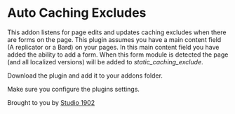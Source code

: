 # Auto Caching Excludes

This addon listens for page edits and updates caching excludes when there are forms on the page. This plugin assumes you have a main content field (A replicator or a Bard) on your pages. In this main content field you have added the ability to add a form. When this form module is detected the page (and all localized versions) will be added to *static_caching_exclude*.

Download the plugin and add it to your addons folder.

Make sure you configure the plugins settings.

Brought to you by [Studio 1902](https://studio1902.nl)

